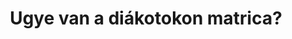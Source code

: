 ---
layout: riddle
title: Ugye van a diákotokon matrica?
sha256: fca636e8886b422d35d8acc18247d9c446582abd8fb03468b560c08bf0606ffc
image: normal_4cf3eb0a6064a9ad.png
creator: Turi Barnabás
year: 2015
---